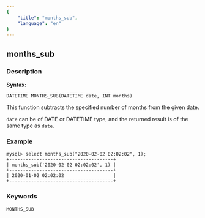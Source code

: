 ```yaml
---
{
    "title": "months_sub",
    "language": "en"
}
---
```


<!-- 
Licensed to the Apache Software Foundation (ASF) under one
or more contributor license agreements.  See the NOTICE file
distributed with this work for additional information
regarding copyright ownership.  The ASF licenses this file
to you under the Apache License, Version 2.0 (the
"License"); you may not use this file except in compliance
with the License.  You may obtain a copy of the License at

  http://www.apache.org/licenses/LICENSE-2.0

Unless required by applicable law or agreed to in writing,
software distributed under the License is distributed on an
"AS IS" BASIS, WITHOUT WARRANTIES OR CONDITIONS OF ANY
KIND, either express or implied.  See the License for the
specific language governing permissions and limitations
under the License.
-->

## months_sub
### Description
**Syntax:**

`DATETIME MONTHS_SUB(DATETIME date, INT months)`

This function subtracts the specified number of months from the given date.

`date` can be of DATE or DATETIME type, and the returned result is of the same type as `date`.

### Example

```
mysql> select months_sub("2020-02-02 02:02:02", 1);
+--------------------------------------+
| months_sub('2020-02-02 02:02:02', 1) |
+--------------------------------------+
| 2020-01-02 02:02:02                  |
+--------------------------------------+
```

### Keywords

    MONTHS_SUB
